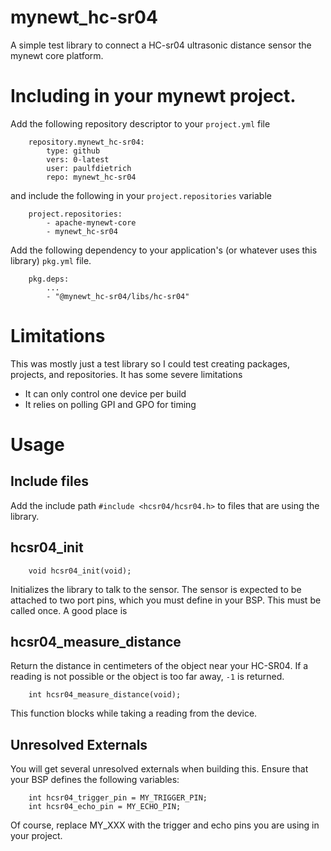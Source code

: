 # mynewt_hc-sr04

A simple test library to connect a HC-sr04 ultrasonic distance sensor the mynewt core platform.

# Including in your mynewt project.

Add the following repository descriptor to your `project.yml` file

```
    repository.mynewt_hc-sr04:
        type: github
        vers: 0-latest
        user: paulfdietrich
        repo: mynewt_hc-sr04
```

and include the following in your `project.repositories` variable

```
    project.repositories:
        - apache-mynewt-core
        - mynewt_hc-sr04
```

Add the following dependency to your application's (or whatever uses this library) `pkg.yml` file.

```
    pkg.deps:
        ...
        - "@mynewt_hc-sr04/libs/hc-sr04"
```
    
# Limitations

This was mostly just a test library so I could test creating packages,
projects, and repositories.  It has some severe limitations

* It can only control one device per build
* It relies on polling GPI and GPO for timing

# Usage

## Include files

Add the include path `#include <hcsr04/hcsr04.h>` to files that are using
the library.

## hcsr04_init


```
    void hcsr04_init(void);
```
Initializes the library to talk to the sensor.  The sensor is expected
to be attached to two port pins, which you must define in your BSP.
This must be called once.  A good place is 

## hcsr04_measure_distance

Return the distance in centimeters of the object near your HC-SR04.  If
a reading is not possible or the object is too far away, `-1` is returned.

```
    int hcsr04_measure_distance(void);
```

This function blocks while taking a reading from the device.  

## Unresolved Externals

You will get several unresolved externals when building this. Ensure 
that your BSP defines the following variables:

```
    int hcsr04_trigger_pin = MY_TRIGGER_PIN;
    int hcsr04_echo_pin = MY_ECHO_PIN;
```

Of course, replace MY_XXX with the trigger and echo pins you are using in
your project.




